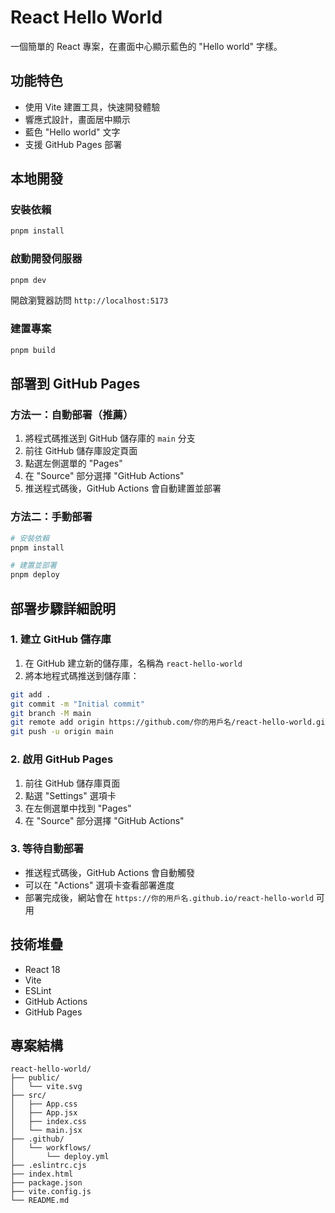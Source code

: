 # React Hello World

一個簡單的 React 專案，在畫面中心顯示藍色的 "Hello world" 字樣。

## 功能特色

- 使用 Vite 建置工具，快速開發體驗
- 響應式設計，畫面居中顯示
- 藍色 "Hello world" 文字
- 支援 GitHub Pages 部署

## 本地開發

### 安裝依賴

```bash
pnpm install
```

### 啟動開發伺服器

```bash
pnpm dev
```

開啟瀏覽器訪問 `http://localhost:5173`

### 建置專案

```bash
pnpm build
```

## 部署到 GitHub Pages

### 方法一：自動部署（推薦）

1. 將程式碼推送到 GitHub 儲存庫的 `main` 分支
2. 前往 GitHub 儲存庫設定頁面
3. 點選左側選單的 "Pages"
4. 在 "Source" 部分選擇 "GitHub Actions"
5. 推送程式碼後，GitHub Actions 會自動建置並部署

### 方法二：手動部署

```bash
# 安裝依賴
pnpm install

# 建置並部署
pnpm deploy
```

## 部署步驟詳細說明

### 1. 建立 GitHub 儲存庫

1. 在 GitHub 建立新的儲存庫，名稱為 `react-hello-world`
2. 將本地程式碼推送到儲存庫：

```bash
git add .
git commit -m "Initial commit"
git branch -M main
git remote add origin https://github.com/你的用戶名/react-hello-world.git
git push -u origin main
```

### 2. 啟用 GitHub Pages

1. 前往 GitHub 儲存庫頁面
2. 點選 "Settings" 選項卡
3. 在左側選單中找到 "Pages"
4. 在 "Source" 部分選擇 "GitHub Actions"

### 3. 等待自動部署

- 推送程式碼後，GitHub Actions 會自動觸發
- 可以在 "Actions" 選項卡查看部署進度
- 部署完成後，網站會在 `https://你的用戶名.github.io/react-hello-world` 可用

## 技術堆疊

- React 18
- Vite
- ESLint
- GitHub Actions
- GitHub Pages

## 專案結構

```
react-hello-world/
├── public/
│   └── vite.svg
├── src/
│   ├── App.css
│   ├── App.jsx
│   ├── index.css
│   └── main.jsx
├── .github/
│   └── workflows/
│       └── deploy.yml
├── .eslintrc.cjs
├── index.html
├── package.json
├── vite.config.js
└── README.md
```
